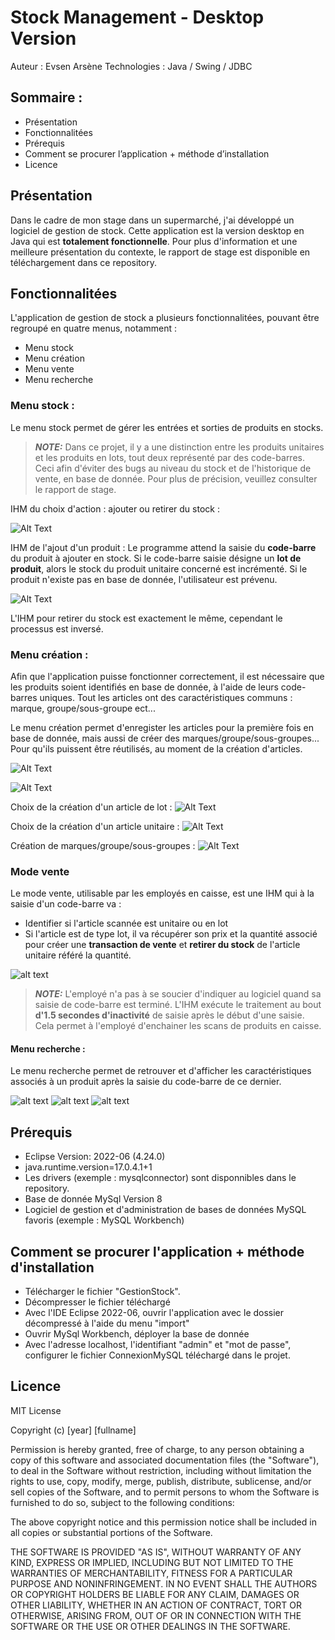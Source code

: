 # Stock Management - Desktop Version
Auteur : Evsen Arsène
Technologies : Java / Swing / JDBC

## Sommaire :
- Présentation
- Fonctionnalitées
- Prérequis
- Comment se procurer l’application + méthode d’installation
- Licence

## Présentation
Dans le cadre de mon stage dans un supermarché, j'ai développé un logiciel de gestion de stock. Cette application est la version desktop en Java qui est **totalement fonctionnelle**. 
Pour plus d'information et une meilleure présentation du contexte, le rapport de stage est disponible en téléchargement dans ce repository.

## Fonctionnalitées
L'application de gestion de stock a plusieurs fonctionnalitées, pouvant être regroupé en quatre menus, notamment :
- Menu stock
- Menu création
- Menu vente
- Menu recherche

### Menu stock :
Le menu stock permet de gérer les entrées et sorties de produits en stocks.

> **_NOTE:_**
Dans ce projet, il y a une distinction entre les produits unitaires et les produits en lots, tout deux représenté par des code-barres. Ceci afin d'éviter des bugs au niveau du stock et de l'historique de vente, en base de donnée. Pour plus de précision, veuillez consulter le rapport de stage.

IHM du choix d'action : ajouter ou retirer du stock :

![Alt Text](https://github.com/ArseneEvsen/Stock-Management-Desktop-Version/blob/master/Screen%20V1/Menu%20Stock.PNG?raw=true)

IHM de l'ajout d'un produit :
Le programme attend la saisie du **code-barre** du produit à ajouter en stock.
Si le code-barre saisie désigne un **lot de produit**, alors le stock du produit unitaire concerné est incrémenté.
Si le produit n'existe pas en base de donnée, l'utilisateur est prévenu.

![Alt Text](https://github.com/ArseneEvsen/Stock-Management-Desktop-Version/blob/master/Screen%20V1/Menu%20Stock_ajout.PNG?raw=true)

L'IHM pour retirer du stock est exactement le même, cependant le processus est inversé.
### Menu création :
Afin que l'application puisse fonctionner correctement, il est nécessaire que les produits soient identifiés en base de donnée, à l'aide de leurs code-barres uniques. 
Tout les articles ont des caractéristiques communs : marque, groupe/sous-groupe ect...

Le menu création permet d'enregister les articles pour la première fois en base de donnée, mais aussi de créer des marques/groupe/sous-groupes... Pour qu'ils puissent être réutilisés, au moment de la création d'articles.

![Alt Text](https://github.com/ArseneEvsen/Stock-Management-Desktop-Version/blob/master/Screen%20V1/Menu%20cr%C3%A9ation.PNG?raw=true)

![Alt Text](https://github.com/ArseneEvsen/Stock-Management-Desktop-Version/blob/master/Screen%20V1/Menu%20cr%C3%A9ation_choix%20article.PNG?raw=true)

Choix de la création d'un article de lot : 
![Alt Text](https://github.com/ArseneEvsen/Stock-Management-Desktop-Version/blob/master/Screen%20V1/Menu%20cr%C3%A9ation_choix%20article_Lot.PNG?raw=true)

Choix de la création d'un article unitaire : 
![Alt Text](https://github.com/ArseneEvsen/Stock-Management-Desktop-Version/blob/master/Screen%20V1/Menu%20cr%C3%A9ation_choix%20article_unitaire.PNG?raw=true)

Création de marques/groupe/sous-groupes :
![Alt Text](https://github.com/ArseneEvsen/Stock-Management-Desktop-Version/blob/master/Screen%20V1/Menu%20cr%C3%A9ation_choix%20marquegroupeect.PNG?raw=true)

### Mode vente
Le mode vente, utilisable par les employés en caisse, est une IHM qui à la saisie d'un code-barre va : 
- Identifier si l'article scannée est unitaire ou en lot
- Si l'article est de type lot, il va récupérer son prix et la quantité associé pour créer une **transaction de vente** et **retirer du stock** de l'article unitaire référé la quantité.

![alt text](https://github.com/ArseneEvsen/Stock-Management-Desktop-Version/blob/master/Screen%20V1/Mode%20Vente.PNG?raw=true)

> **_NOTE:_**
L'employé n'a pas à se soucier d'indiquer au logiciel quand sa saisie de code-barre est terminé. L'IHM exécute le traitement au bout **d'1.5 secondes d'inactivité** de saisie après le début d'une saisie.
Cela permet à l'employé d'enchainer les scans de produits en caisse.

#### Menu recherche :
Le menu recherche permet de retrouver et d'afficher les caractéristiques associés à un produit après la saisie du code-barre de ce dernier.

![alt text](https://github.com/ArseneEvsen/Stock-Management-Desktop-Version/blob/master/Screen%20V1/Menu%20Recherche.PNG?raw=true)
![alt text](https://github.com/ArseneEvsen/Stock-Management-Desktop-Version/blob/master/Screen%20V1/Menu%20Recherche_%20Article_Lot.PNG?raw=true)
![alt text](https://github.com/ArseneEvsen/Stock-Management-Desktop-Version/blob/master/Screen%20V1/Menu%20Recherche%20article%20unitaire.PNG?raw=true)



## Prérequis
- Eclipse Version: 2022-06 (4.24.0)
- java.runtime.version=17.0.4.1+1
- Les drivers (exemple : mysqlconnector) sont disponnibles dans le repository.
- Base de donnée MySql Version 8
- Logiciel de gestion et d'administration de bases de données MySQL favoris (exemple : MySQL Workbench)

## Comment se procurer l'application + méthode d'installation
- Télécharger le fichier "GestionStock".
- Décompresser le fichier téléchargé
- Avec l'IDE Eclipse 2022-06, ouvrir l'application avec le dossier décompressé à l'aide du menu "import"
- Ouvrir MySql Workbench, déployer la base de donnée
- Avec l'adresse localhost, l'identifiant "admin" et "mot de passe", configurer le fichier ConnexionMySQL téléchargé dans le projet.

## Licence 
MIT License

Copyright (c) [year] [fullname]

Permission is hereby granted, free of charge, to any person obtaining a copy
of this software and associated documentation files (the "Software"), to deal
in the Software without restriction, including without limitation the rights
to use, copy, modify, merge, publish, distribute, sublicense, and/or sell
copies of the Software, and to permit persons to whom the Software is
furnished to do so, subject to the following conditions:

The above copyright notice and this permission notice shall be included in all
copies or substantial portions of the Software.

THE SOFTWARE IS PROVIDED "AS IS", WITHOUT WARRANTY OF ANY KIND, EXPRESS OR
IMPLIED, INCLUDING BUT NOT LIMITED TO THE WARRANTIES OF MERCHANTABILITY,
FITNESS FOR A PARTICULAR PURPOSE AND NONINFRINGEMENT. IN NO EVENT SHALL THE
AUTHORS OR COPYRIGHT HOLDERS BE LIABLE FOR ANY CLAIM, DAMAGES OR OTHER
LIABILITY, WHETHER IN AN ACTION OF CONTRACT, TORT OR OTHERWISE, ARISING FROM,
OUT OF OR IN CONNECTION WITH THE SOFTWARE OR THE USE OR OTHER DEALINGS IN THE
SOFTWARE.
